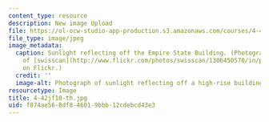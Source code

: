 ```yaml
---
content_type: resource
description: New image Upload
file: https://ol-ocw-studio-app-production.s3.amazonaws.com/courses/4-42j-fundamentals-of-energy-in-buildings-fall-2010/f874ae568df846019bbb12cdebcd43e3_4-42jf10-th.jpg
file_type: image/jpeg
image_metadata:
  caption: Sunlight reflecting off the Empire State Building. (Photograph courtesy
    of [swisscan](http://www.flickr.com/photos/swisscan/1306450570/in/photostream/)
    on Flickr.)
  credit: ''
  image-alt: Photograph of sunlight reflecting off a high-rise building.
resourcetype: Image
title: 4-42jf10-th.jpg
uid: f874ae56-8df8-4601-9bbb-12cdebcd43e3
---
```

